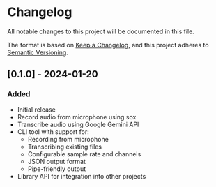 # Changelog
All notable changes to this project will be documented in this file.

The format is based on [Keep a Changelog](https://keepachangelog.com/en/1.0.0/),
and this project adheres to [Semantic Versioning](https://semver.org/spec/v2.0.0.html).

## [0.1.0] - 2024-01-20
### Added
- Initial release
- Record audio from microphone using sox
- Transcribe audio using Google Gemini API
- CLI tool with support for:
  - Recording from microphone
  - Transcribing existing files
  - Configurable sample rate and channels
  - JSON output format
  - Pipe-friendly output
- Library API for integration into other projects